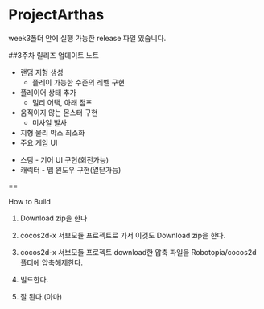 ﻿ProjectArthas
=============
week3폴더 안에 실행 가능한 release 파일 있습니다.

##3주차 릴리즈 업데이트 노트

* 랜덤 지형 생성 
  - 플레이 가능한 수준의 레벨 구현
* 플레이어 상태 추가
  - 밀리 어택, 아래 점프
* 움직이지 않는 몬스터 구현
  - 미사일 발사
* 지형 물리 박스 최소화
* 주요 게임 UI
 - 스팀 - 기어 UI 구현(회전가능) 
 - 캐릭터 - 맵 윈도우 구현(열닫가능) 

==

How to Build

1. Download zip을 한다

2. cocos2d-x 서브모듈 프로젝트로 가서 이것도 Download zip을 한다.

3. cocos2d-x 서브모듈 프로젝트 download한 압축 파일을 Robotopia/cocos2d 폴더에 압축해제한다.

4. 빌드한다.

5. 잘 된다.(아마)